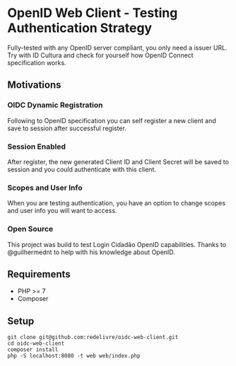 # OpenID Web Client - Testing Authentication Strategy

Fully-tested with any OpenID server compliant, you only need a issuer URL. Try with ID Cultura and check for yourself how OpenID Connect specification works.

## Motivations

### OIDC Dynamic Registration

Following to OpenID specification you can self register a new client and save to session after successful register.

### Session Enabled

After register, the new generated Client ID and Client Secret will be saved to session and you could authenticate with this client.

###  Scopes and User Info

When you are testing authentication, you have an option to change scopes and user info you will want to access.

### Open Source

This project was build to test Login Cidadão OpenID capabilities. Thanks to @guilhermednt to help with his knowledge about OpenID.

## Requirements

* PHP >= 7
* Composer

## Setup

```
git clone git@github.com:redelivre/oidc-web-client.git
cd oidc-web-client
composer install
php -S localhost:8080 -t web web/index.php
```
